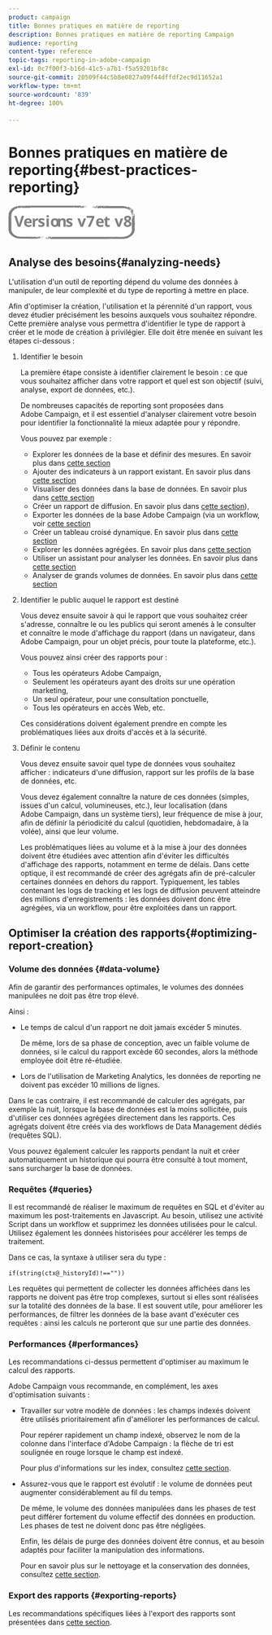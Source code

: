 ```yaml
---
product: campaign
title: Bonnes pratiques en matière de reporting
description: Bonnes pratiques en matière de reporting Campaign
audience: reporting
content-type: reference
topic-tags: reporting-in-adobe-campaign
exl-id: 0c7f00f3-b16d-41c5-a7b1-f5a59201bf8c
source-git-commit: 20509f44c5b8e0827a09f44dffdf2ec9d11652a1
workflow-type: tm+mt
source-wordcount: '839'
ht-degree: 100%

---
```


# Bonnes pratiques en matière de reporting{#best-practices-reporting}

![](../../assets/common.svg)

## Analyse des besoins{#analyzing-needs}

L&#39;utilisation d&#39;un outil de reporting dépend du volume des données à manipuler, de leur complexité et du type de reporting à mettre en place.

Afin d&#39;optimiser la création, l&#39;utilisation et la pérennité d&#39;un rapport, vous devez étudier précisément les besoins auxquels vous souhaitez répondre. Cette première analyse vous permettra d&#39;identifier le type de rapport à créer et le mode de création à privilégier. Elle doit être menée en suivant les étapes ci-dessous :

1. Identifier le besoin

   La première étape consiste à identifier clairement le besoin : ce que vous souhaitez afficher dans votre rapport et quel est son objectif (suivi, analyse, export de données, etc.).

   De nombreuses capacités de reporting sont proposées dans Adobe Campaign, et il est essentiel d&#39;analyser clairement votre besoin pour identifier la fonctionnalité la mieux adaptée pour y répondre.

   Vous pouvez par exemple :

   * Explorer les données de la base et définir des mesures. En savoir plus dans [cette section](../../reporting/using/about-cubes.md)
   * Ajouter des indicateurs à un rapport existant. En savoir plus dans [cette section](../../reporting/using/about-reports-creation-in-campaign.md)
   * Visualiser des données dans la base de données. En savoir plus dans [cette section](../../reporting/using/about-descriptive-analysis.md)
   * Créer un rapport de diffusion. En savoir plus dans [cette section](../../reporting/using/about-reports-creation-in-campaign.md)),
   * Exporter les données de la base Adobe Campaign (via un workflow, voir [cette section](../../workflow/using/about-workflows.md)
   * Créer un tableau croisé dynamique. En savoir plus dans [cette section](../../reporting/using/creating-a-table.md#creating-a-breakdown-or-pivot-table)
   * Explorer les données agrégées. En savoir plus dans [cette section](../../reporting/using/about-cubes.md)
   * Utiliser un assistant pour analyser les données. En savoir plus dans [cette section](../../reporting/using/about-descriptive-analysis.md)
   * Analyser de grands volumes de données. En savoir plus dans [cette section](../../reporting/using/about-reports-creation-in-campaign.md)

1. Identifier le public auquel le rapport est destiné

   Vous devez ensuite savoir à qui le rapport que vous souhaitez créer s&#39;adresse, connaître le ou les publics qui seront amenés à le consulter et connaître le mode d&#39;affichage du rapport (dans un navigateur, dans Adobe Campaign, pour un objet précis, pour toute la plateforme, etc.).

   Vous pouvez ainsi créer des rapports pour :

   * Tous les opérateurs Adobe Campaign,
   * Seulement les opérateurs ayant des droits sur une opération marketing,
   * Un seul opérateur, pour une consultation ponctuelle,
   * Tous les opérateurs en accès Web, etc.

   Ces considérations doivent également prendre en compte les problématiques liées aux droits d&#39;accès et à la sécurité.

1. Définir le contenu

   Vous devez ensuite savoir quel type de données vous souhaitez afficher : indicateurs d&#39;une diffusion, rapport sur les profils de la base de données, etc.

   Vous devez également connaître la nature de ces données (simples, issues d&#39;un calcul, volumineuses, etc.), leur localisation (dans Adobe Campaign, dans un système tiers), leur fréquence de mise à jour, afin de définir la périodicité du calcul (quotidien, hebdomadaire, à la volée), ainsi que leur volume.

   Les problématiques liées au volume et à la mise à jour des données doivent être étudiées avec attention afin d&#39;éviter les difficultés d&#39;affichage des rapports, notamment en terme de délais. Dans cette optique, il est recommandé de créer des agrégats afin de pré-calculer certaines données en dehors du rapport. Typiquement, les tables contenant les logs de tracking et les logs de diffusion peuvent atteindre des millions d&#39;enregistrements : les données doivent donc être agrégées, via un workflow, pour être exploitées dans un rapport.

## Optimiser la création des rapports{#optimizing-report-creation}

### Volume des données {#data-volume}

Afin de garantir des performances optimales, le volumes des données manipulées ne doit pas être trop élevé.

Ainsi :

* Le temps de calcul d&#39;un rapport ne doit jamais excéder 5 minutes.

   De même, lors de sa phase de conception, avec un faible volume de données, si le calcul du rapport excède 60 secondes, alors la méthode employée doit être ré-étudiée.

* Lors de l&#39;utilisation de Marketing Analytics, les données de reporting ne doivent pas excéder 10 millions de lignes.

Dans le cas contraire, il est recommandé de calculer des agrégats, par exemple la nuit, lorsque la base de données est la moins sollicitée, puis d&#39;utiliser ces données agrégées directement dans les rapports. Ces agrégats doivent être créés via des workflows de Data Management dédiés (requêtes SQL).

Vous pouvez également calculer les rapports pendant la nuit et créer automatiquement un historique qui pourra être consulté à tout moment, sans surcharger la base de données.

### Requêtes {#queries}

Il est recommandé de réaliser le maximum de requêtes en SQL et d&#39;éviter au maximum les post-traitements en Javascript. Au besoin, utilisez une activité Script dans un workflow et supprimez les données utilisées pour le calcul. Utilisez également les données historisées pour accélérer les temps de traitement.

Dans ce cas, la syntaxe à utiliser sera du type :

```
if(string(ctx@_historyId)!==""))
```

Les requêtes qui permettent de collecter les données affichées dans les rapports ne doivent pas être trop complexes, surtout si elles sont réalisées sur la totalité des données de la base. Il est souvent utile, pour améliorer les performances, de filtrer les données de la base avant d&#39;exécuter ces requêtes : ainsi les calculs ne porteront que sur une partie des données.

### Performances {#performances}

Les recommandations ci-dessus permettent d&#39;optimiser au maximum le calcul des rapports.

Adobe Campaign vous recommande, en complément, les axes d&#39;optimisation suivants :

* Travailler sur votre modèle de données : les champs indexés doivent être utilisés prioritairement afin d&#39;améliorer les performances de calcul.

   Pour repérer rapidement un champ indexé, observez le nom de la colonne dans l&#39;interface d&#39;Adobe Campaign : la flèche de tri est soulignée en rouge lorsque le champ est indexé.

   Pour plus d&#39;informations sur les index, consultez [cette section](../../configuration/using/data-model-best-practices.md#indexes).

* Assurez-vous que le rapport est évolutif : le volume de données peut augmenter considérablement au fil du temps.

   De même, le volume des données manipulées dans les phases de test peut différer fortement du volume effectif des données en production. Les phases de test ne doivent donc pas être négligées.

   Enfin, les délais de purge des données doivent être connus, et au besoin adaptés pour faciliter la manipulation des informations.

   Pour en savoir plus sur le nettoyage et la conservation des données, consultez [cette section](../../configuration/using/data-model-best-practices.md#data-retention).

### Export des rapports {#exporting-reports}

Les recommandations spécifiques liées à l&#39;export des rapports sont présentées dans [cette section](../../reporting/using/actions-on-reports.md#exporting-a-report).
